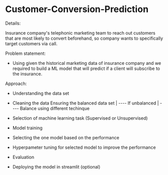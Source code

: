 # Customer-Conversion-Prediction

Details:

Insurance company's telephonic marketing team to reach out customers that are most likely to convert beforehand, so company wants to specifically target customers via call.

Problem statement:
- Using given the historical marketing data of insurance company and we required to build a ML model that will predict if a client will subscribe to the insurance.


Approach:
- Understanding the data set
- Cleaning the data
Ensuring the balanced data set
                               |
                               ---- If unbalanced
                                                  |
                                                   ---- Balance using different techinque
                                                   
- Selection of machine learning task (Supervised or Unsupervised)
- Model training 
- Selecting the one model based on the performance
- Hyperpameter tuning for selected model to improve the performance
- Evaluation
- Deploying the model in streamlit (optional)

